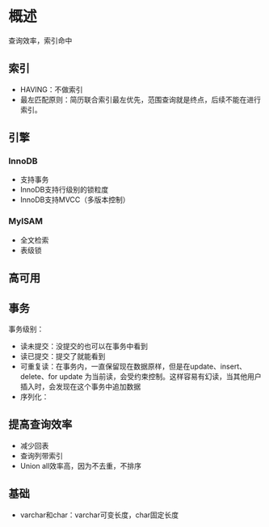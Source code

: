 # 概述
查询效率，索引命中
## 索引
+ HAVING：不做索引
+ 最左匹配原则：简历联合索引最左优先，范围查询就是终点，后续不能在进行索引。
## 引擎
### InnoDB
+ 支持事务
+ InnoDB支持行级别的锁粒度
+ InnoDB支持MVCC（多版本控制）
### MyISAM
+ 全文检索
+ 表级锁
## 高可用
## 事务
事务级别：
+ 读未提交：没提交的也可以在事务中看到
+ 读已提交：提交了就能看到
+ 可重复读：在事务内，一直保留现在数据原样，但是在update、insert、delete、for update 为当前读，会受约束控制。这样容易有幻读，当其他用户插入时，会发现在这个事务中追加数据
+ 序列化：

## 提高查询效率
+ 减少回表
+ 查询列带索引
+ Union all效率高，因为不去重，不排序

## 基础
+ varchar和char：varchar可变长度，char固定长度